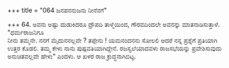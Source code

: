 +++
title = "064 ಜನಪನನುಜನು ನೀನೆನಗೆ"

+++
64. ಅವನು ಅಷ್ಟು ದುಡುಕಿದರೂ ದ್ರೌಪದಿ ತಾಳ್ಮೆಯಿಂದ, ಗೌರವದಿಂದಲೇ ಅವನನ್ನು ಮಾತನಾಡಿಸುತ್ತಾಳೆ. "ಧರ್ಮರಾಜನಿಗೂ   
ನೀನು ತಮ್ಮನೇ. ನನಗೆ ಮೈದುನನಲ್ಲವೇ ? ತಪ್ಪೇನು ! ಯಮನಂದನನು ಸೋಲಲಿ ಆದರೆ ನನ್ನ ಪ್ರಶ್ನೆಗೆ ಪ್ರತಿಯಾಗಿ ಉತ್ತರ ಕೊಡಲಿ. ತಮ್ಮ ಕೇಳು ನಾನು ಪುಷ್ಪವತಿಯಾಗಿದ್ದೇನೆ. ರಜಸ್ವಲೆಯಾದವಳು ರಾಜಸಭೆಯನ್ನು ಪ್ರವೇಶಿಸುವುದು ಅನುಚಿತವಲ್ಲವೇ ಹೇಳು" ಎಂದಳು. ಆ ಖಳರ ರಾಜ ಕ್ರುದ್ಧನಾಗಿಬಿಟ್ಟ.